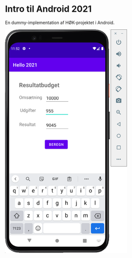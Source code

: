 # Intro til Android 2021

En dummy-implementation af HØK-projektet i Android.

<img src="https://github.com/andracs/Hello-2021-Hello-Hoek/blob/master/app/docs/screenshot.png?raw=true" alt="drawing" width=400/>
